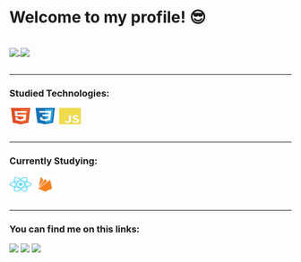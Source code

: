# Welcome to my profile! 😎
<br>

<div style="display: inline_block">
  <a href="https://github.com/RicarGit">
    <img height="180em" align="center" src="https://github-readme-stats.vercel.app/api?username=RicarGit&show_icons=true&theme=midnight-purple&hide_border=true" />
    <img height="180em" align="center" src="https://github-readme-stats.vercel.app/api/top-langs/?username=RicarGit&layout=compact&theme=midnight-purple&hide_border=true" />
  </a>
</div>
<br>
<hr>

### Studied Technologies:
<div style="display: inline_block">
  <img align="center" height="30" width="40" src="https://raw.githubusercontent.com/devicons/devicon/master/icons/html5/html5-original.svg">
  <img align="center" height="30" width="40" src="https://raw.githubusercontent.com/devicons/devicon/master/icons/css3/css3-original.svg">
  <img align="center" height="30" width="40" src="https://raw.githubusercontent.com/devicons/devicon/master/icons/javascript/javascript-plain.svg">
</div>
<br>
<hr>

### Currently Studying:
<div style=display: inline_block>
  <img align="center" height="30" width="40" src="https://raw.githubusercontent.com/devicons/devicon/master/icons/react/react-original.svg">
  <img align="center" height="30" width="40" src="https://raw.githubusercontent.com/devicons/devicon/master/icons/firebase/firebase-plain.svg">
</div>
<br>
<hr>

### You can find me on this links:
<div>
  <a href="https://discord.gg/72a9u4hp" target="_blank"><img src="https://img.shields.io/badge/Discord-7289DA?style=for-the-badge&logo=discord&logoColor=white" target="_blank"></a> 
  <a href = "mailto:ricardoagava@gmail.com"><img src="https://img.shields.io/badge/-Gmail-%23333?style=for-the-badge&logo=gmail&logoColor=white" target="_blank"></a>
  <a href="https://www.linkedin.com/in/ricardo-gava-90632a212" target="_blank"><img src="https://img.shields.io/badge/-LinkedIn-%230077B5?style=for-the-badge&logo=linkedin&logoColor=white" target="_blank"></a>
</div>
